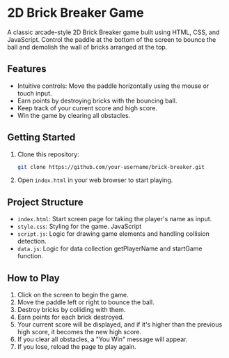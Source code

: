 # 2D Brick Breaker Game

A classic arcade-style 2D Brick Breaker game built using HTML, CSS, and JavaScript. Control the paddle at the bottom of the screen to bounce the ball and demolish the wall of bricks arranged at the top.

## Features

- Intuitive controls: Move the paddle horizontally using the mouse or touch input.
- Earn points by destroying bricks with the bouncing ball.
- Keep track of your current score and high score.
- Win the game by clearing all obstacles.

## Getting Started

1. Clone this repository:

   ```bash
   git clone https://github.com/your-username/brick-breaker.git
   ```

2. Open `index.html` in your web browser to start playing.

## Project Structure

- `index.html`: Start screen page for taking the player's name as input.
- `style.css`: Styling for the game.
  JavaScript
- `script.js`: Logic for drawing game elements and handling collision detection.
- `data.js`: Logic for data collection getPlayerName and startGame function.

## How to Play

1. Click on the screen to begin the game.
2. Move the paddle left or right to bounce the ball.
3. Destroy bricks by colliding with them.
4. Earn points for each brick destroyed.
5. Your current score will be displayed, and if it's higher than the previous high score, it becomes the new high score.
6. If you clear all obstacles, a "You Win" message will appear.
7. If you lose, reload the page to play again.
